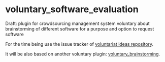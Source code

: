 # voluntary_software_evaluation
Draft: plugin for crowdsourcing management system voluntary about brainstorming of different software for a purpose and option to request software

For the time being use the issue tracker of [voluntariat ideas repository](https://github.com/volontariat/ideas).

It will be also based on another voluntary plugin: [voluntary_brainstorming](http://GitHub.com/Volontariat/voluntary_brainstorming).
